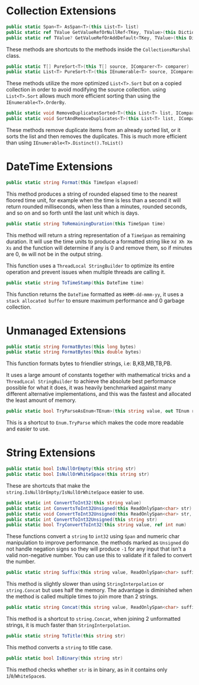 # Collection Extensions

```csharp
public static Span<T> AsSpan<T>(this List<T> list)
public static ref TValue GetValueRefOrNullRef<TKey, TValue>(this Dictionary<TKey, TValue> dictionary, TKey key) where TKey : notnull
public static ref TValue? GetValueRefOrAddDefault<TKey, TValue>(this Dictionary<TKey, TValue> dictionary, TKey key, out bool exists) where TKey : notnull
```
These methods are shortcuts to the methods inside the `CollectionsMarshal` class.

```csharp
public static T[] PureSort<T>(this T[] source, IComparer<T> comparer)
public static List<T> PureSort<T>(this IEnumerable<T> source, IComparer<T> comparer)
```
These methods utilize the more optimized `List<T>.Sort` but on a copied collection in order to avoid modifying the source collection. using `List<T>.Sort` allows much more efficient sorting than using the `IEnumerable<T>.OrderBy`.

```csharp
public static void RemoveDuplicatesSorted<T>(this List<T> list, IComparer<T> comparer)
public static void SortAndRemoveDuplicates<T>(this List<T> list, IComparer<T> comparer)
```
These methods remove duplicate items from an already sorted list, or it sorts the list and then removes the duplicates. This is much more efficient than using `IEnumerable<T>.Distinct().ToList()`

# DateTime Extensions

```csharp
public static string Format(this TimeSpan elapsed)
```
This method produces a string of rounded elapsed time to the nearest floored time unit, for example when the time is less than a second it will return rounded milliseconds, when less than a minutes, rounded seconds, and so on and so forth until the last unit which is days.

```csharp
public static string ToRemainingDuration(this TimeSpan time)
```
This method will return a string representation of a `TimeSpan` as remaining duration. It will use the time units to produce a formatted string like `Xd Xh Xm Xs` and the function will determine if any is 0 and remove them, so if minutes are 0, `0m` will not be in the output string.

This function uses a `ThreadLocal StringBuilder` to optimize its entire operation and prevent issues when multiple threads are calling it.

```csharp
public static string ToTimeStamp(this DateTime time)
```
This function returns the `DateTime` formatted as `HHMM-dd-mmm-yy`, it uses a `stack allocated buffer` to ensure maximum performance and 0 garbage collection.

# Unmanaged Extensions

```csharp
public static string FormatBytes(this long bytes)
public static string FormatBytes(this double bytes)
```
This function formats bytes to friendlier strings, i.e: B,KB,MB,TB,PB.

It uses a large amount of constants together with mathematical tricks and a `ThreadLocal StringBuilder` to achieve the absolute best performance possible for what it does, it was heavily benchmarked against many different alternative implementations, and this was the fastest and allocated the least amount of memory.

```csharp
public static bool TryParseAsEnum<TEnum>(this string value, out TEnum result) where TEnum : struct, Enum
```
This is a shortcut to `Enum.TryParse` which makes the code more readable and easier to use.

# String Extensions

```csharp
public static bool IsNullOrEmpty(this string str)
public static bool IsNullOrWhiteSpace(this string str)
```
These are shortcuts that make the `string.IsNullOrEmpty/IsNullOrWhiteSpace` easier to use.

```csharp
public static int ConvertToInt32(this string value)
public static int ConvertsToInt32Unsigned(this ReadOnlySpan<char> str)
public static void ConvertToInt32Unsigned(this ReadOnlySpan<char> str, ref int num)
public static int ConvertToInt32Unsigned(this string str)
public static bool TryConvertToInt32(this string value, ref int num)
```
These functions convert a `string` to `int32` using `Span` and numeric char manipulation to improve performance. the methods marked as `Unsigned` do not handle negation signs so they will produce `-1` for any input that isn't a valid non-negative number. You can use this to validate if it failed to convert the number.

```csharp
public static string Suffix(this string value, ReadOnlySpan<char> suffix)
```
This method is slightly slower than using `StringInterpolation` or `string.Concat` but uses half the memory. The advantage is diminished when the method is called multiple times to join more than 2 strings.

```csharp
public static string Concat(this string value, ReadOnlySpan<char> suffix)
```
This method is a shortcut to `string.Concat`, when joining 2 unformatted strings, it is much faster than `StringInterpolation`.

```csharp
public static string ToTitle(this string str)
```
This method converts a `string` to title case.

```csharp
public static bool IsBinary(this string str)
```
This method checks whether `str` is in binary, as in it contains only `1`/`0`/`WhiteSpace`s.